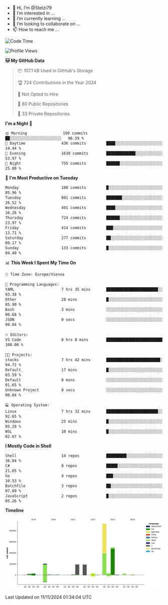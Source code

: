 - 👋 Hi, I’m @Stelzi79
- 👀 I’m interested in ...
- 🌱 I’m currently learning ...
- 💞️ I’m looking to collaborate on ...
- 📫 How to reach me ...

<!--START_SECTION:waka-->
![Code Time](http://img.shields.io/badge/Code%20Time-1%2C106%20hrs%2024%20mins-blue)

![Profile Views](http://img.shields.io/badge/Profile%20Views-0-blue)

**🐱 My GitHub Data** 

> 📦 107.1 kB Used in GitHub's Storage 
 > 
> 🏆 724 Contributions in the Year 2024
 > 
> 🚫 Not Opted to Hire
 > 
> 📜 80 Public Repositories 
 > 
> 🔑 33 Private Repositories 
 > 
**I'm a Night 🦉** 

```text
🌞 Morning                199 commits         ██░░░░░░░░░░░░░░░░░░░░░░░   06.59 % 
🌆 Daytime                436 commits         ████░░░░░░░░░░░░░░░░░░░░░   14.44 % 
🌃 Evening                1630 commits        █████████████░░░░░░░░░░░░   53.97 % 
🌙 Night                  755 commits         ██████░░░░░░░░░░░░░░░░░░░   25.00 % 
```
📅 **I'm Most Productive on Tuesday** 

```text
Monday                   180 commits         █░░░░░░░░░░░░░░░░░░░░░░░░   05.96 % 
Tuesday                  801 commits         ███████░░░░░░░░░░░░░░░░░░   26.52 % 
Wednesday                491 commits         ████░░░░░░░░░░░░░░░░░░░░░   16.26 % 
Thursday                 724 commits         ██████░░░░░░░░░░░░░░░░░░░   23.97 % 
Friday                   414 commits         ███░░░░░░░░░░░░░░░░░░░░░░   13.71 % 
Saturday                 277 commits         ██░░░░░░░░░░░░░░░░░░░░░░░   09.17 % 
Sunday                   133 commits         █░░░░░░░░░░░░░░░░░░░░░░░░   04.40 % 
```


📊 **This Week I Spent My Time On** 

```text
🕑︎ Time Zone: Europe/Vienna

💬 Programming Languages: 
YAML                     7 hrs 35 mins       ███████████████████████░░   93.38 % 
Other                    28 mins             █░░░░░░░░░░░░░░░░░░░░░░░░   05.90 % 
Bash                     3 mins              ░░░░░░░░░░░░░░░░░░░░░░░░░   00.68 % 
JSON                     0 secs              ░░░░░░░░░░░░░░░░░░░░░░░░░   00.04 % 

🔥 Editors: 
VS Code                  8 hrs 8 mins        █████████████████████████   100.00 % 

🐱‍💻 Projects: 
stacks                   7 hrs 42 mins       ████████████████████████░   94.72 % 
Default_                 17 mins             █░░░░░░░░░░░░░░░░░░░░░░░░   03.59 % 
Default                  8 mins              ░░░░░░░░░░░░░░░░░░░░░░░░░   01.65 % 
Unknown Project          0 secs              ░░░░░░░░░░░░░░░░░░░░░░░░░   00.04 % 

💻 Operating System: 
Linux                    7 hrs 32 mins       ███████████████████████░░   92.65 % 
Windows                  25 mins             █░░░░░░░░░░░░░░░░░░░░░░░░   05.28 % 
WSL                      10 mins             █░░░░░░░░░░░░░░░░░░░░░░░░   02.07 % 
```

**I Mostly Code in Shell** 

```text
Shell                    14 repos            █████████░░░░░░░░░░░░░░░░   36.84 % 
C#                       8 repos             █████░░░░░░░░░░░░░░░░░░░░   21.05 % 
Go                       4 repos             ███░░░░░░░░░░░░░░░░░░░░░░   10.53 % 
Batchfile                3 repos             ██░░░░░░░░░░░░░░░░░░░░░░░   07.89 % 
JavaScript               2 repos             █░░░░░░░░░░░░░░░░░░░░░░░░   05.26 % 
```



**Timeline**

![Lines of Code chart](https://raw.githubusercontent.com/Stelzi79/Stelzi79/main/assets/bar_graph.png)


 Last Updated on 11/11/2024 01:34:04 UTC
<!--END_SECTION:waka-->

<!---
Stelzi79/Stelzi79 is a ✨ special ✨ repository because its `README.md` (this file) appears on your GitHub profile.
You can click the Preview link to take a look at your changes.
--->

